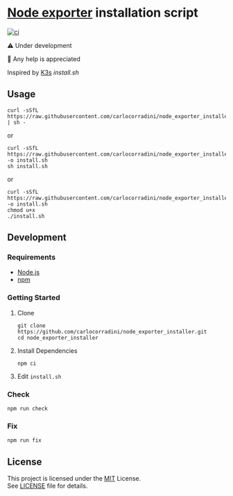# [Node exporter](https://github.com/prometheus/node_exporter) installation script

[![ci](https://github.com/carlocorradini/node_exporter_installer/actions/workflows/ci.yml/badge.svg)](https://github.com/carlocorradini/node_exporter_installer/actions/workflows/ci.yml)

:warning: Under development

:wave: Any help is appreciated

Inspired by [K3s](https://github.com/k3s-io/k3s) _install.sh_

## Usage

```console
curl -sSfL https://raw.githubusercontent.com/carlocorradini/node_exporter_installer/main/install.sh | sh -
```

or

```console
curl -sSfL https://raw.githubusercontent.com/carlocorradini/node_exporter_installer/main/install.sh -o install.sh
sh install.sh
```

or

```console
curl -sSfL https://raw.githubusercontent.com/carlocorradini/node_exporter_installer/main/install.sh -o install.sh
chmod u+x
./install.sh
```

## Development

### Requirements

- [Node.js](https://nodejs.org)
- [npm](https://www.npmjs.com)

### Getting Started

1. Clone

   ```console
   git clone https://github.com/carlocorradini/node_exporter_installer.git
   cd node_exporter_installer
   ```

1. Install Dependencies

   ```console
   npm ci
   ```

1. Edit `install.sh`

### Check

```console
npm run check
```

### Fix

```console
npm run fix
```

## License

This project is licensed under the [MIT](https://opensource.org/licenses/MIT) License. \
See [LICENSE](LICENSE) file for details.

